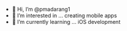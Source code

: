 - 👋 Hi, I’m @pmadarang1
- 👀 I’m interested in ... creating mobile apps
- 🌱 I’m currently learning ... iOS development


<!---
pmadarang1/pmadarang1 is a ✨ special ✨ repository because its `README.md` (this file) appears on your GitHub profile.
You can click the Preview link to take a look at your changes.
--->
